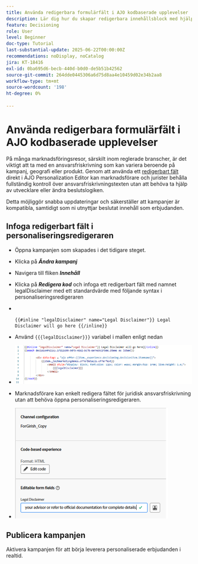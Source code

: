 ```yaml
---
title: Använda redigerbara formulärfält i AJO kodbaserade upplevelser
description: Lär dig hur du skapar redigerbara innehållsblock med hjälp av interna formulärfält i Adobe Journey Optimizer kodbaserade upplevelsemallar som ger marknadsförarna möjlighet att använda dynamiskt, återanvändbart kampanjinnehåll.
feature: Decisioning
role: User
level: Beginner
doc-type: Tutorial
last-substantial-update: 2025-06-22T00:00:00Z
recommendations: noDisplay, noCatalog
jira: KT-18416
exl-id: 0ba695d6-becb-440d-b0d0-de5b51b42562
source-git-commit: 264dde0445306a6d75d8aa4e10459d02e34b2aa8
workflow-type: tm+mt
source-wordcount: '198'
ht-degree: 0%

---
```


# Använda redigerbara formulärfält i AJO kodbaserade upplevelser

På många marknadsföringsresor, särskilt inom reglerade branscher, är det viktigt att ta med en ansvarsfriskrivning som kan variera beroende på kampanj, geografi eller produkt. Genom att använda ett [redigerbart fält](https://experienceleague.adobe.com/en/docs/journey-optimizer-learn/tutorials/channels/code-based-experience-channel/form-fields-in-code-based-experiences) direkt i AJO Personalization Editor kan marknadsförare och jurister behålla fullständig kontroll över ansvarsfriskrivningstexten utan att behöva ta hjälp av utvecklare eller ändra beslutslogiken.

Detta möjliggör snabba uppdateringar och säkerställer att kampanjer är kompatibla, samtidigt som ni utnyttjar beslutat innehåll som erbjudanden.

## Infoga redigerbart fält i personaliseringsredigeraren

- Öppna kampanjen som skapades i det tidigare steget.
- Klicka på _&#x200B;**Ändra kampanj**&#x200B;_
- Navigera till fliken _&#x200B;**Innehåll**&#x200B;_
- Klicka på _&#x200B;**Redigera kod**&#x200B;_ och infoga ett redigerbart fält med namnet legalDisclaimer med ett standardvärde med följande syntax i personaliseringsredigeraren

- &#x200B;
  <pre><code>&#123;&#123;#inline &quot;legalDisclaimer&quot; name=&quot;Legal Disclaimer&quot;&#125;&#125; Legal Disclaimer will go here &#123;&#123;/inline&#125;&#125;</code></pre>

- Använd <code>{{{legalDisclaimer}}}</code> variabel i mallen enligt nedan

- ![redigerbara fält](assets/editable-fields.png)

- Marknadsförare kan enkelt redigera fältet för juridisk ansvarsfriskrivning utan att behöva öppna personaliseringsredigeraren.
- ![editable-field-marketer](assets/editable-field-marketer-view.png)



## Publicera kampanjen

Aktivera kampanjen för att börja leverera personaliserade erbjudanden i realtid.
